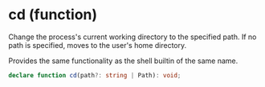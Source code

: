# cd (function)

Change the process's current working directory to the specified path. If no
path is specified, moves to the user's home directory.

Provides the same functionality as the shell builtin of the same name.

```ts
declare function cd(path?: string | Path): void;
```
